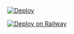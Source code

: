 [![Deploy](https://www.herokucdn.com/deploy/button.svg)](https://dashboard.heroku.com/new?template=https://github.com/akuhnet/myhero)

[![Deploy on Railway](https://railway.app/button.svg)](https://railway.app/new/template?template=https://github.com/akuhnet/vscodehero)
